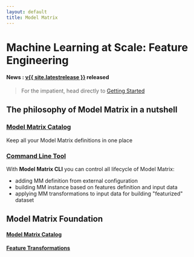 ```yaml
---
layout: default
title: Model Matrix
---
```


# Machine Learning at Scale: Feature Engineering

#### **News** : [v{{ site.latestrelease }}](doc/releases.html#release) released

> For the impatient, head directly to [Getting Started](doc/getstarted.html)

## The philosophy of Model Matrix in a nutshell

### <a href="doc/philosophy.html#model-matrix-catalog" class="icon-circle-arrow-right"><span class="space5"><span class="spec-font">Model Matrix Catalog</span></span></a>
Keep all your Model Matrix definitions in one place 

### <a href="doc/cli.html" class="icon-circle-arrow-right"><span class="space5"><span class="spec-font">Command Line Tool</span></span></a>

With **Model Matrix CLI** you can control all lifecycle of Model Matrix:
 
 - adding MM definition from external configuration 
 - building MM instance based on features definition and input data 
 - applying MM transformations to input data for building "featurized" dataset


## Model Matrix Foundation

#### <a href="doc/philosophy.html#model-matrix-catalog" class="icon-circle-arrow-right"><span class="space5"><span class="spec-font-small">Model Matrix Catalog</span></span></a>

#### <a href="doc/philosophy.html#feature-transform" class="icon-circle-arrow-right"><span class="space5"><span class="spec-font-small">Feature Transformations</span></span></a>

